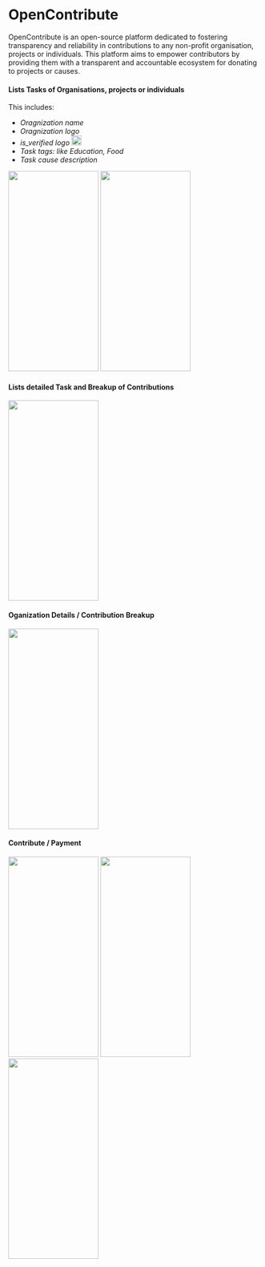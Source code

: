 # OpenContribute
OpenContribute is an open-source platform dedicated to fostering transparency and reliability in contributions to any non-profit organisation, projects or individuals. This platform aims to empower contributors by providing them with a transparent and accountable ecosystem for donating to projects or causes.

#### Lists Tasks of Organisations, projects or individuals
This includes: 
- _Oragnization name_
- _Oragnization logo_
- _is_verified logo_  <img src="https://github.com/jharsh1202/open-contribute/assets/41900044/28bcb3cf-d583-443c-b058-6aa95a60fee8" width="20" height="20">
- _Task tags: like Education, Food_
- _Task cause description_

<img src="https://github.com/jharsh1202/open-contribute/assets/41900044/ab67e690-a96c-4fd1-8bab-e2d1cdff241b" width="180" height="400">
<img src="https://github.com/jharsh1202/open-contribute/assets/41900044/20558a02-26ad-4a1c-944d-7ebdf71c1da1" width="180" height="400">

#### Lists detailed Task and Breakup of Contributions
<img src="https://github.com/jharsh1202/open-contribute/assets/41900044/9931408b-0bdb-4960-8ac0-95d5a798004b" width="180" height="400">

#### Oganization Details / Contribution Breakup
<img src="https://github.com/jharsh1202/open-contribute/assets/41900044/0670d931-2d7a-4445-b938-1276c0f61a3f" width="180" height="400">

#### Contribute / Payment
<img src="https://github.com/jharsh1202/open-contribute/assets/41900044/2ced36eb-71f8-43f0-98e4-c4f688389daf" width="180" height="400">
<img src="https://github.com/jharsh1202/open-contribute/assets/41900044/fe15504a-e989-43bb-965b-322a27583fda" width="180" height="400">
<img src="https://github.com/jharsh1202/open-contribute/assets/41900044/b7df5476-7b40-4832-921d-0e1b13b1c829" width="180" height="400">



